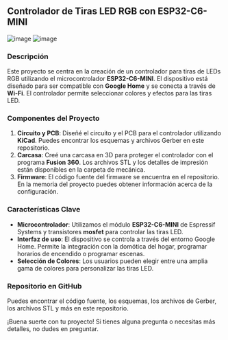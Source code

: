 ## Controlador de Tiras LED RGB con ESP32-C6-MINI
![image](https://github.com/ajuhidalgo/03_RGB_LED_STRIP_DRIVER/assets/46991239/58730682-bdb4-445d-a7e8-3e832fc06862) ![image](https://github.com/ajuhidalgo/03_RGB_LED_STRIP_DRIVER/assets/46991239/f792f081-bae2-4514-8627-644a0704bf49)



### Descripción
Este proyecto se centra en la creación de un controlador para tiras de LEDs RGB utilizando el microcontrolador **ESP32-C6-MINI**. El dispositivo está diseñado para ser compatible con **Google Home** y se conecta a través de **Wi-Fi**. El controlador permite seleccionar colores y efectos para las tiras LED.

### Componentes del Proyecto
1. **Circuito y PCB**: Diseñé el circuito y el PCB para el controlador utilizando **KiCad**. Puedes encontrar los esquemas y archivos Gerber en este repositorio.
2. **Carcasa**: Creé una carcasa en 3D para proteger el controlador con el programa **Fusion 360**. Los archivos STL y los detalles de impresión están disponibles en la carpeta de mecánica.
3. **Firmware**: El código fuente del firmware se encuentra en el repositorio. En la memoria del proyecto puedes obtener información acerca de la configuración.

### Características Clave
- **Microcontrolador**: Utilizamos el módulo **ESP32-C6-MINI** de Espressif Systems y transistores **mosfet** para controlar las tiras LED.
- **Interfaz de uso**: El dispositivo se controla a través del entorno Google Home. Permite la integración con la domótica del hogar, programar horarios de encendido o programar escenas.
- **Selección de Colores**: Los usuarios pueden elegir entre una amplia gama de colores para personalizar las tiras LED.

### Repositorio en GitHub
Puedes encontrar el código fuente, los esquemas, los archivos de Gerber, los archivos STL y más en este repositorio.

¡Buena suerte con tu proyecto! Si tienes alguna pregunta o necesitas más detalles, no dudes en preguntar.
